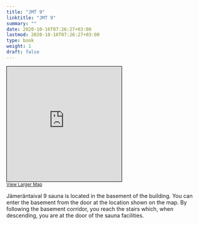 ```yaml
---
title: "JMT 9"
linktitle: "JMT 9"
summary: ""
date: 2020-10-16T07:26:27+03:00
lastmod: 2020-10-16T07:26:27+03:00
type: book
weight: 1
draft: false
---
```


<iframe width="300" height="300" frameborder="0" scrolling="no" marginheight="0" marginwidth="0" src="https://www.openstreetmap.org/export/embed.html?bbox=24.837545156478885%2C60.18799324237526%2C24.842024445533752%2C60.189202682611125&amp;layer=mapnik&amp;marker=60.1885979680628%2C24.839784801006317" style="border: 1px solid black"></iframe><br/><small><a href="https://www.openstreetmap.org/?mlat=60.18860&amp;mlon=24.83978#map=19/60.18860/24.83978&amp;layers=N">View Larger Map</a></small>

Jämeräntaival 9 sauna is located in the basement of the building. You can enter the basement from the door at the location shown on the map. By following the basement corridor, you reach the stairs which, when descending, you are at the door of the sauna facilities.
